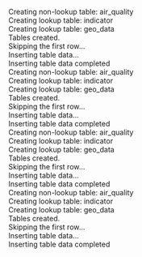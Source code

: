 Creating non-lookup table: air_quality <br />Creating lookup table: indicator <br />Creating lookup table: geo_data <br />Tables created. <br />Skipping the first row... <br />Inserting table data... <br />Inserting table data completed <br />Creating non-lookup table: air_quality <br />Creating lookup table: indicator <br />Creating lookup table: geo_data <br />Tables created. <br />Skipping the first row... <br />Inserting table data... <br />Inserting table data completed <br />Creating non-lookup table: air_quality <br />Creating lookup table: indicator <br />Creating lookup table: geo_data <br />Tables created. <br />Skipping the first row... <br />Inserting table data... <br />Inserting table data completed <br />Creating non-lookup table: air_quality <br />Creating lookup table: indicator <br />Creating lookup table: geo_data <br />Tables created. <br />Skipping the first row... <br />Inserting table data... <br />Inserting table data completed <br />